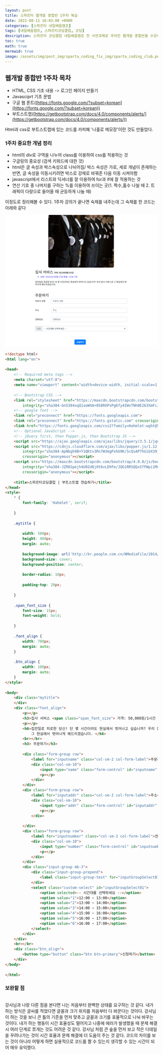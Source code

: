 ```yaml
---
layout: post
title: 스파르타 웹개발 종합반 1주차 복습
date: 2022-08-11 16:03:00 +0900
categories: [스파르타 내일배움캠프]
tags: [내일배움캠프, 스파르타코딩클럽, 코딩]
description: 스파르타 코딩클럽 내일배움캠프 전 사전과제로 주어진 웹개발 종합반을 수강하고 작성했습니다.
toc: true
math: true
mermaid: true
image: /assets/img/post_img/sparta_coding_fix_img/sparta_coding_club.png
---
```

## 웹개발 종합반 1주차 목차
- HTML, CSS 기초 내용 -> 로그인 페이지 만들기
- Javasciprt 기초 문법
- 구글 웹 폰트([https://fonts.google.com/?subset=korean](https://fonts.google.com/?subset=korean))
- 부트스트랩([https://getbootstrap.com/docs/4.0/components/alerts/](https://getbootstrap.com/docs/4.0/components/alerts/))


Html과 css로 부트스트랩에 있는 코드를 카피해 '나홀로 메모장'이란 것도 만들었다. 

### **1주차 중요한 개념 정리**
- html의 div로 구역을 나누어 class를 이용하여 css를 적용하는 것
- 구글링의 중요성 (검색 키워드에 대한 것)
- html은 글 속성과 박스속성으로 나뉘어짐/ 박스 속성은 가로, 세로 개념이 존재하는 반면, 글 속성을 이동시키려면
박스로 강제로 바꿔준 다음 이동 시켜야함
- javascript에서 리스트와 딕셔너를 잘 이용하여 for과 if에 잘 적용하는 것 
- 연산 기호 중 나머지를 구하는 %를 이용하여 쓰이는 곳(1. 짝수,홀수 나뉠 때 2. 트래픽이 다량으로 들어올 때 균등하게 나눌 때)

이정도로 정리해볼 수 있다. 1주차 강의가 끝나면 숙제를 내주는데 그 숙제를 한 코드는 아래와 같다

![스파르타 코딩클럽 #1](/assets/img/post_img/2022-08-11/web_01.png)

```html
<!doctype html>
<html lang="en">

<head>
    <!-- Required meta tags -->
    <meta charset="utf-8">
    <meta name="viewport" content="width=device-width, initial-scale=1, shrink-to-fit=no">

    <!-- Bootstrap CSS -->
    <link rel="stylesheet" href="https://maxcdn.bootstrapcdn.com/bootstrap/4.0.0/css/bootstrap.min.css"
        integrity="sha384-Gn5384xqQ1aoWXA+058RXPxPg6fy4IWvTNh0E263XmFcJlSAwiGgFAW/dAiS6JXm" crossorigin="anonymous">
    <!-- google font -->
    <link rel="preconnect" href="https://fonts.googleapis.com">
    <link rel="preconnect" href="https://fonts.gstatic.com" crossorigin>
    <link href="https://fonts.googleapis.com/css2?family=Hahmlet:wght@500&display=swap" rel="stylesheet">
    <!-- Optional JavaScript -->
    <!-- jQuery first, then Popper.js, then Bootstrap JS -->
    <script src="https://ajax.googleapis.com/ajax/libs/jquery/3.5.1/jquery.min.js"></script>
    <script src="https://cdnjs.cloudflare.com/ajax/libs/popper.js/1.12.9/umd/popper.min.js"
        integrity="sha384-ApNbgh9B+Y1QKtv3Rn7W3mgPxhU9K/ScQsAP7hUibX39j7fakFPskvXusvfa0b4Q"
        crossorigin="anonymous"></script>
    <script src="https://maxcdn.bootstrapcdn.com/bootstrap/4.0.0/js/bootstrap.min.js"
        integrity="sha384-JZR6Spejh4U02d8jOt6vLEHfe/JQGiRRSQQxSfFWpi1MquVdAyjUar5+76PVCmYl"
        crossorigin="anonymous"></script>

    <title>스파르타코딩클럽 | 부트스트랩 연습하기</title>
</head>
<style>
    * {
        font-family: 'Hahmlet', serif;

    }

    .mytitle {

        width: 500px;
        height: 400px;
        margin: auto;

        background-image: url('http://kr.people.com.cn/NMediaFile/2014/0922/FOREIGN201409221055000177283683513.jpg');
        background-size: cover;
        background-position: center;

        border-radius: 10px;

        padding-top: 20px;

    }

    .span_font_size {
        font-size: 15px;
        font-weight: bold;

    }

    .font_align {
        width: 700px;
        margin: auto;
    }

    .btn_align {
        width: 100px;
        margin: auto;
    }
</style>

<body>
    <div class="mytitle">
    </div>
    <div class="font_align">
        <p></p>
        <h3>집사 서비스 <span class="span_font_size"> 가격: 50,000원/1시간 </span></h3>
        <p></p>
        <h6>집안일로 피로한 당신! 단 몇 시간이라도 현실에서 벗어나고 싶습니까? 우리 집사 서비스로
            그 현실에서 벗어나게 해드리겠습니다. </h6>
        <br></br>
        <h3> 주문하기</h3>

        <div class="form-group row">
            <label for="inputname" class="col-sm-2 col-form-label">주문자 성함</label>
            <div class="col-sm-10">
                <input type="name" class="form-control" id="inputname" placeholder="주문자 성함">
                <p></p>
            </div>
        </div>
        <div class="form-group row">
            <label for="inputaddr" class="col-sm-2 col-form-label">주소</label>
            <div class="col-sm-10">
                <input type="addr" class="form-control" id="inputaddr" placeholder="주소">
                <p></p>
            </div>

        </div>
        <div class="form-group row">
            <label for="inputnumber" class="col-sm-2 col-form-label">전화번호</label>
            <div class="col-sm-10">
                <input type="number" class="form-control" id="inputnumber" placeholder="전화번호">
                <p></p>
            </div>
        </div>
        <div class="input-group mb-3">
            <div class="input-group-prepend">
                <label class="input-group-text" for="inputGroupSelect01">시간</label>
            </div>
            <select class="custom-select" id="inputGroupSelect01">
                <option selected>-- 시간대를 선택하세요 --</option>
                <option value="1">12:00 ~ 13:00</option>
                <option value="2">13:00 ~ 14:00</option>
                <option value="3">14:00 ~ 15:00</option>
                <option value="4">15:00 ~ 16:00</option>
                <option value="5">16:00 ~ 17:00</option>
                <option value="6">16:00 ~ 17:00</option>
            </select>
        </div>
    </div>
    <br></br>
    <div class="btn_align">
        <button type="button" class="btn btn-primary">신청하기</button>
    </div>
</body>

</html>
```

### 보완할 점
​<br>
강사님과 나랑 다른 점을 본다면 나는 처음부터 완벽한 상태를 요구하는 것 같다. 내가 하는 방식은 글씨를 적었다면 글꼴과 크기 위치를 처음부터 다 바꾼다는 것이다. 강사님이 하는 것을 보니 큰 틀의 기준을 먼저 맞추고 글꼴과 크기를 효율적으로 나눠 바꾸는 것이다. 내가 하는 행동이 시간 효율성도 떨어지고 나중에 에러가 발생했을 때 문제 해결 시 여러 단계로 쪼개는 것도 어려운 것 같다. 강사님 처럼 큰 숲을 먼저 보고 작은 디테일을 꾸려나가는 것이 시간 효율과 문제 해결에 더 도움이 주는 것 같다. 코드의 차이를 보는 것이 아니라 어떻게 하면 실용적으로 코드를 짤 수 있는지 생각할 수 있는 시간이 되어 매우 유익했다.

